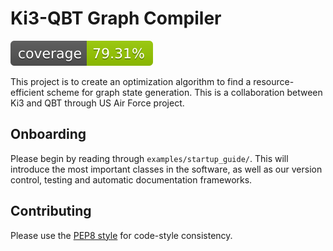 # Ki3-QBT Graph Compiler

![Coverage Status](./tests/coverage-badge.svg)

This project is to create an optimization algorithm to find a resource-efficient scheme for graph state generation.
This is a collaboration between Ki3 and QBT through US Air Force project.

## Onboarding

Please begin by reading through `examples/startup_guide/`.
This will introduce the most important classes in the software, as well as
our version control, testing and automatic documentation frameworks.

## Contributing

Please use the [PEP8 style](https://peps.python.org/pep-0008/) for code-style consistency.


